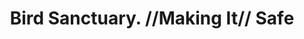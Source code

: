 ---
pid: PT117
title: Bird Sanctuary. //Making It// Safe
location_transcription: Penn Treaty Park
zipcode: '19123'
outside_phl: 
neighborhood: Northern Liberties,Loft District
age: '57'
age_range: 50-59
instagram: 
image_file_name: PT_117.jpg
proposal_transcription: |-
  Make it safe!
  Fix up tower, have a learning center.
  Too many people live/hang out in this abandoned tower
  encourage ducks and geese
  use the structure as a bird sanctuary
  signs how to respect animals
  at the park have info about wildlife
topic: Animals,Education,Environment,Sustainability
topic_summary: 0, 0, 0, 0
type: Building,Infrastructure,Space,Community Resource Center
keywords_other: repurpose, tower, birds, bird sanctuary, education, wildlife, penn
  treaty park
credit: Byron
image_labels: 
twitter: 
facebook: 
permalink: "/monuments/pt117/"
layout: item-page
---